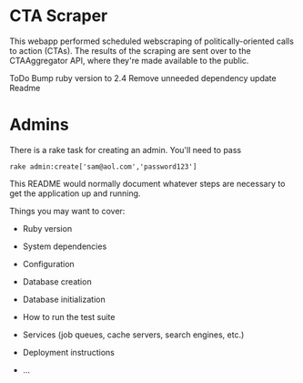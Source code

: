 # CTA Scraper

This webapp performed scheduled webscraping of politically-oriented calls to 
action (CTAs).  The results of the scraping are sent over to the 
CTAAggregator API, where they're made available to the public.


ToDo
Bump ruby version to 2.4
Remove unneeded dependency
update Readme


# Admins
There is a rake task for creating an admin. You'll need to pass
```
rake admin:create['sam@aol.com','password123']
```
This README would normally document whatever steps are necessary to get the
application up and running.

Things you may want to cover:

* Ruby version

* System dependencies

* Configuration

* Database creation

* Database initialization

* How to run the test suite

* Services (job queues, cache servers, search engines, etc.)

* Deployment instructions

* ...
